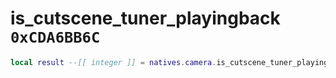 # is_cutscene_tuner_playingback `0xCDA6BB6C`

```lua
local result --[[ integer ]] = natives.camera.is_cutscene_tuner_playingback()
```